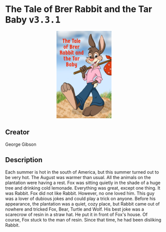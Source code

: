 
# The Tale of Brer Rabbit and the Tar Baby <kbd>v3.3.1</kbd>

<center>
  <img src="./cover-1024.jpg"/>
</center>

## Creator
George Gibson

## Description
Each summer is hot in the south of America, but this summer turned out to be very hot. The August was warmer than usual. All the animals on the plantation were having a rest. Fox was sitting quietly in the shade of a huge tree and drinking cold lemonade. Everything was great, except one thing. It was Rabbit. Fox did not like Rabbit. However, no one loved him. This guy was a lover of dubious jokes and could play a trick on anyone. Before his appearance, the plantation was a quiet, cozy place, but Rabbit came out of nowhere and tricked Fox, Bear, Turtle and  Wolf. His best joke was a scarecrow of resin in a straw hat. He put it in front of Fox's house. Of course, Fox stuck to the man of resin. Since that time, he had been disliking Rabbit.
